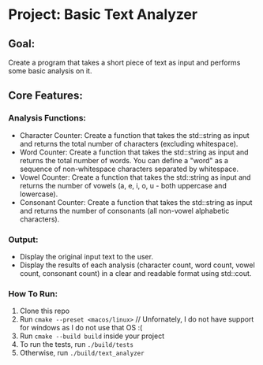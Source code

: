 # Project: Basic Text Analyzer

## Goal: 
Create a program that takes a short piece of text as input and performs some basic analysis on it.

## Core Features:

### Analysis Functions:
- Character Counter: Create a function that takes the std::string as input and returns the total number of characters (excluding whitespace).
- Word Counter: Create a function that takes the std::string as input and returns the total number of words. You can define a "word" as a sequence of non-whitespace characters separated by whitespace.
- Vowel Counter: Create a function that takes the std::string as input and returns the number of vowels (a, e, i, o, u - both uppercase and lowercase).
- Consonant Counter: Create a function that takes the std::string as input and returns the number of consonants (all non-vowel alphabetic characters).

### Output:
- Display the original input text to the user.
- Display the results of each analysis (character count, word count, vowel count, consonant count) in a clear and readable format using std::cout.

### How To Run:
1) Clone this repo
2) Run `cmake --preset <macos/linux>` // Unfornately, I do not have support for windows as I do not use that OS :(
3) Run `cmake --build build` inside your project
4) To run the tests, run `./build/tests`
5) Otherwise, run `./build/text_analyzer`
